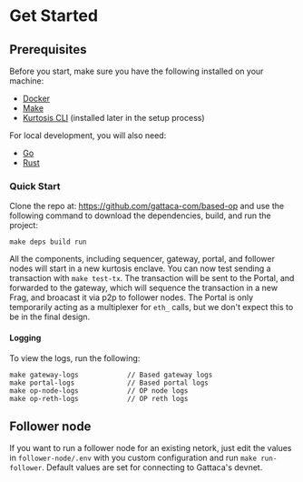 # Get Started

## Prerequisites

Before you start, make sure you have the following installed on your machine:

- [Docker](https://docs.docker.com/get-docker/)
- [Make](https://www.gnu.org/software/make/)
- [Kurtosis CLI](https://docs.kurtosis.com/install/) (installed later in the setup process)

For local development, you will also need:
- [Go](https://golang.org/dl/)
- [Rust](https://www.rust-lang.org/tools/install)

### Quick Start

Clone the repo at: https://github.com/gattaca-com/based-op and use the following command to download the dependencies, build, and run the project:

```shell
make deps build run
```

All the components, including sequencer, gateway, portal, and follower nodes will start in a new kurtosis enclave.
You can now test sending a transaction with `make test-tx`.
The transaction will be sent to the Portal, and forwarded to the gateway, which will sequence the transaction in a new Frag, and broacast it via p2p to follower nodes.
The Portal is only temporarily acting as a multiplexer for `eth_` calls, but we don't expect this to be in the final design.

#### Logging

To view the logs, run the following:

```shell
make gateway-logs            // Based gateway logs
make portal-logs             // Based portal logs
make op-node-logs            // OP node logs
make op-reth-logs            // OP reth logs
```

## Follower node

If you want to run a follower node for an existing netork, just edit the values in `follower-node/.env` with you custom configuration and run `make run-follower`. Default values are set for connecting to Gattaca's devnet.
